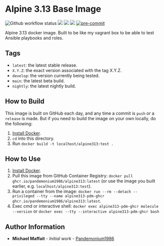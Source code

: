 # Alpine 3.13 Base Image

![Github workflow status](https://github.com/Pandemonium1986/docker-alpine313/workflows/docker/badge.svg)
![](https://img.shields.io/github/release/Pandemonium1986/docker-alpine313)
![](https://img.shields.io/github/release-date/Pandemonium1986/docker-alpine313)
![](https://img.shields.io/github/license/Pandemonium1986/docker-alpine313)
[![pre-commit](https://img.shields.io/badge/pre--commit-enabled-brightgreen?logo=pre-commit&logoColor=white)](https://github.com/pre-commit/pre-commit)

Alpine 3.13 docker image. Built to be like my vagrant box to be able to test Ansible playbooks and roles.

## Tags

-   `latest`: the latest stable release.
-   `X.Y.Z`: the exact version associated with the tag X.Y.Z.
-   `develop`: the version currently being tested.
-   `main`: the latest beta build.
-   `nightly`: the latest nightly build.

## How to Build

This image is built on GitHub each day, and any time a commit is `push` or a `release` is made. But if you need to build the image on your own locally, do the following:

1.  [Install Docker](https://docs.docker.com/engine/installation/).
2.  `cd` into this directory.
3.  Run `docker build -t localhost/alpine313:test .`

## How to Use

1.  [Install Docker](https://docs.docker.com/engine/installation/).
2.  Pull this image from GitHub Container Registry: `docker pull ghcr.io/pandemonium1986/alpine313:latest` (or use the image you built earlier, e.g. `localhost/alpine313:test`).
3.  Run a container from the image: `docker run --rm --detach --privileged --tty --name alpine313-pdm-ghcr ghcr.io/pandemonium1986/alpine313:latest`.
4. Exec cmd or interactive shell: `docker exec alpine313-pdm-ghcr molecule --version` or `docker exec --tty --interactive alpine313-pdm-ghcr bash`


## Author Information

-   **Michael Maffait** - _Initial work_ - [Pandemonium1986](https://github.com/Pandemonium1986)

